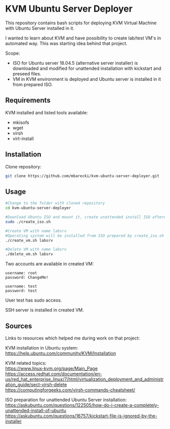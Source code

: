 # KVM Ubuntu Server Deployer

This repository contains bash scripts for deploying KVM Virtual Machine with Ubuntu Server installed in it. 

I wanted to learn about KVM and have possibility to create lab/test VM's in automated way. This was starting idea behind that project.

Scope:
- ISO for Ubuntu server 18.04.5 (alternative server installer) is downloaded and modified for unattended installation with kickstart and preseed files.
- VM in KVM environment is deployed and Ubuntu server is installed in it from prepared ISO.

## Requirements
KVM installed and listed tools available:
- mkisofs  
- wget
- virsh 
- virt-install 

## Installation
Clone repository:
```bash
git clone https://github.com/mbarecki/kvm-ubuntu-server-deployer.git
```

## Usage
```bash
#Change to the folder with cloned repository
cd kvm-ubuntu-server-deployer

#Download Ubuntu ISO and mount it, create unattended install ISO afterwards
sudo ./create_iso.sh

#Create VM with name labsrv
#Operating system will be installed from ISO prepared by create_iso.sh script
./create_vm.sh labsrv

#Delete VM with name labsrv
./delete_vm.sh labsrv
```

Two accounts are available in created VM:
```
username: root
password: ChangeMe!

username: test
password: test
```
User test has sudo access.

SSH server is installed in created VM. 

## Sources
Links to resources which helped me during work on that project:  

KVM installation in Ubuntu system:  
https://help.ubuntu.com/community/KVM/Installation  

KVM related topics:  
https://www.linux-kvm.org/page/Main_Page  
https://access.redhat.com/documentation/en-us/red_hat_enterprise_linux/7/html/virtualization_deployment_and_administration_guide/sect-virsh-delete  
https://computingforgeeks.com/virsh-commands-cheatsheet/  

ISO preparation for unattended Ubuntu Server installation:  
https://askubuntu.com/questions/122505/how-do-i-create-a-completely-unattended-install-of-ubuntu  
https://askubuntu.com/questions/16757/kickstart-file-is-ignored-by-the-installer  
